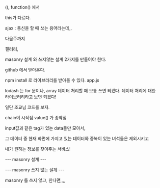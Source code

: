 (), function() 에서

this가 다르다.


ajax : 통신을 할 때 쓰는 용어라는데,,

다음주까지

갤러리,





masonry 설계 와 쓰지않는 설계 2가지를 만들어야 한다.

github 에서 받아온다.

npm install 로 라이브러리를 받아올 수 있다. app.js

lodash 는 for 문이나, array 데이터 처리할 때 보통 쓰면 되겠다. 데이터 처리에 대한 라이브러리라고 보면 되겠다!


일단 조교님 코드를 보자.

chain이 시작점 value() 가 종착점


input값과 같은 tag가 있는 data들만 모아서,

그 데이터 중 현재 화면에 가지고 있는 데이터와 중복이 있는 녀석들은 제외시키고


내가 원하는 정보를 찾아주는 서비스!


--- masonry 설계 ---




--- masonry 쓰지 않는 설계 ---

masonry 를 쓰지 않고, 한다면,,,,




